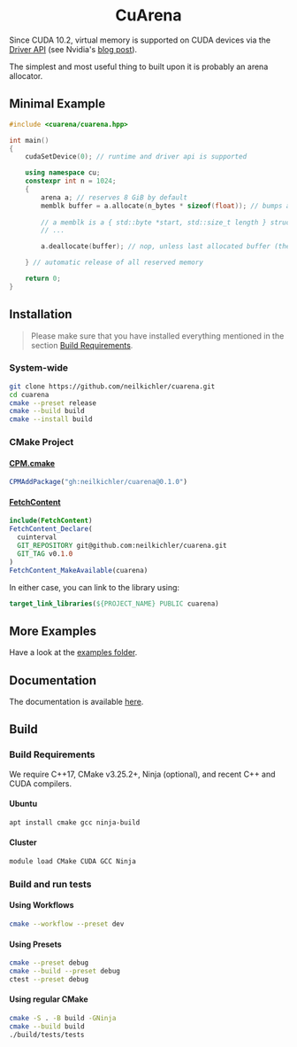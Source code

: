 <h1 align='center'>CuArena</h1>

Since CUDA 10.2, virtual memory is supported on CUDA devices via the [Driver API](https://docs.nvidia.com/cuda/cuda-driver-api/group__CUDA__VA.html) (see Nvidia's [blog post](https://developer.nvidia.com/blog/introducing-low-level-gpu-virtual-memory-management/)).

The simplest and most useful thing to built upon it is probably an arena allocator.
## Minimal Example

```c++
#include <cuarena/cuarena.hpp>

int main()
{
    cudaSetDevice(0); // runtime and driver api is supported

    using namespace cu;
    constexpr int n = 1024;
    {
        arena a; // reserves 8 GiB by default
        memblk buffer = a.allocate(n_bytes * sizeof(float)); // bumps arena pointer (may commit memory)
    
        // a memblk is a { std::byte *start, std::size_t length } struct
        // ...

        a.deallocate(buffer); // nop, unless last allocated buffer (then it is popped from the arena).

    } // automatic release of all reserved memory

    return 0;
}
```

## Installation
> Please make sure that you have installed everything mentioned in the section [Build Requirements](#build-requirements).

### System-wide
```bash
git clone https://github.com/neilkichler/cuarena.git
cd cuarena
cmake --preset release
cmake --build build
cmake --install build
```

### CMake Project


#### [CPM.cmake](https://github.com/cpm-cmake/CPM.cmake)
```cmake
CPMAddPackage("gh:neilkichler/cuarena@0.1.0")
```

#### [FetchContent](https://cmake.org/cmake/help/latest/module/FetchContent.html)
```cmake
include(FetchContent)
FetchContent_Declare(
  cuinterval
  GIT_REPOSITORY git@github.com:neilkichler/cuarena.git
  GIT_TAG v0.1.0
)
FetchContent_MakeAvailable(cuarena)
```

In either case, you can link to the library using:
```cmake
target_link_libraries(${PROJECT_NAME} PUBLIC cuarena)
```

## More Examples
Have a look at the [examples folder](https://github.com/neilkichler/cuarena/tree/main/examples).

## Documentation
The documentation is available [here](https://neilkichler.github.io/cuarena).

## Build

### Build Requirements
We require C++17, CMake v3.25.2+, Ninja (optional), and recent C++ and CUDA compilers.

#### Ubuntu
```bash
apt install cmake gcc ninja-build
```
#### Cluster
```bash
module load CMake CUDA GCC Ninja
```

### Build and run tests
#### Using Workflows
```bash
cmake --workflow --preset dev
```
#### Using Presets
```bash
cmake --preset debug
cmake --build --preset debug
ctest --preset debug
```
#### Using regular CMake
```bash
cmake -S . -B build -GNinja
cmake --build build
./build/tests/tests
```
